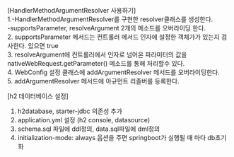 [HandlerMethodArgumentResolver 사용하기]   
1.-HandlerMethodArgumentResolver를 구현한 resolver클래스를 생성한다.   
  -supportsParameter, resolveArgument 2개의 메소드를 오버라이딩 한다.    
2. supportsParameter 메서드는 컨트롤러 메서드 인자에 설정한 객체가가 있는지 검사한다. 있으면 true   
3. resolveArgument에 컨트롤러에서 인자로 넘어온 파라미터의 값을 nativeWebRequest.getParameter() 메소드를 통해 처리할수 있다.   
4. WebConfig 설정 클래스에 addArgumentResolver 메서드를 오버라이딩한다.   
5. addArgumentResolver 메서드에 아규먼트 리졸버를 등록한다.   
   
   
[h2 데이터베이스 설정]   
1. h2database, starter-jdbc 의존성 추가   
2. application.yml 설정 (h2 console, datasource)   
3. schema.sql 파일에 ddl정의, data.sql파일에 dml정의       
4. initialization-mode: always 옵션을 주면 springboot가 실행될 때 마다 db초기화   


